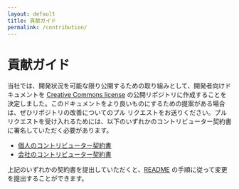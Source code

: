 ```yaml
---
layout: default
title: 貢献ガイド
permalink: /contribution/
---
```


# 貢献ガイド

当社では、開発状況を可能な限り公開するための取り組みとして、開発者向けドキュメントを [Creative Commons license](https://github.com/shotgunsoftware/developer-beta/blob/master/LICENSE.md) の公開リポジトリに作成することを決定しました。このドキュメントをより良いものにするための提案がある場合は、ぜひリポジトリの改善についてのプル リクエストをお送りください。プル リクエストを受け入れるためには、以下のいずれかのコントリビューター契約書に署名していただく必要があります。

- [個人のコントリビューター契約書](contribution/ind_contrib_agmt_for_shotgun_developer_documentation.pdf)
- [会社のコントリビューター契約書](contribution/corp_contrib_agmt_for_shotgun_developer_documentation.pdf)

上記のいずれかの契約書を提出していただくと、[README](https://github.com/shotgunsoftware/developer-beta/#making-a-change-to-developershotgunsoftwarecom) の手順に従って変更を提出することができます。
